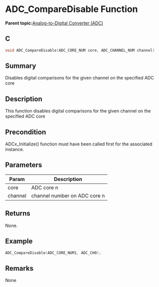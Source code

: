# ADC\_CompareDisable Function

**Parent topic:**[Analog-to-Digital Converter \(ADC\)](GUID-FA022CD9-1025-47D5-B8BC-A27AC49112D8.md)

## C

```c
void ADC_CompareDisable(ADC_CORE_NUM core, ADC_CHANNEL_NUM channel)
```

## Summary

Disables digital comparisons for the given channel on the specified ADC core

## Description

This function disables digital comparisons for the given channel on the specified ADC core

## Precondition

ADCx\_Initialize\(\) function must have been called first for the associated instance.

## Parameters

|Param|Description|
|-----|-----------|
|core|ADC core n|
|channel|channel number on ADC core n|

## Returns

None.

## Example

```c
ADC_CompareDisable(ADC_CORE_NUM1, ADC_CH0);
```

## Remarks

None


